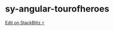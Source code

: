 # sy-angular-tourofheroes

[Edit on StackBlitz ⚡️](https://stackblitz.com/edit/sy-angular-tourofheroes)
